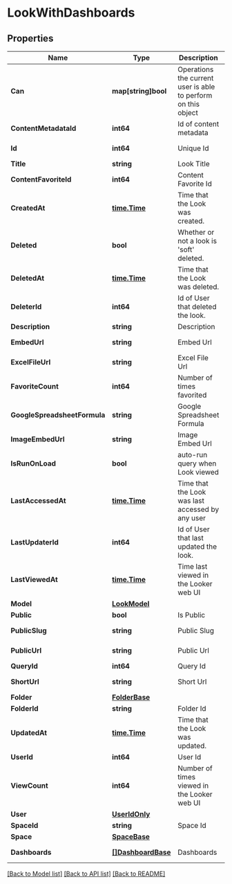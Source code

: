 # LookWithDashboards

## Properties

Name | Type | Description | Notes
------------ | ------------- | ------------- | -------------
**Can** | **map[string]bool** | Operations the current user is able to perform on this object | [optional] [readonly] 
**ContentMetadataId** | **int64** | Id of content metadata | [optional] [readonly] 
**Id** | **int64** | Unique Id | [optional] [readonly] 
**Title** | **string** | Look Title | [optional] 
**ContentFavoriteId** | **int64** | Content Favorite Id | [optional] [readonly] 
**CreatedAt** | [**time.Time**](time.Time.md) | Time that the Look was created. | [optional] [readonly] 
**Deleted** | **bool** | Whether or not a look is &#39;soft&#39; deleted. | [optional] 
**DeletedAt** | [**time.Time**](time.Time.md) | Time that the Look was deleted. | [optional] [readonly] 
**DeleterId** | **int64** | Id of User that deleted the look. | [optional] [readonly] 
**Description** | **string** | Description | [optional] 
**EmbedUrl** | **string** | Embed Url | [optional] [readonly] 
**ExcelFileUrl** | **string** | Excel File Url | [optional] [readonly] 
**FavoriteCount** | **int64** | Number of times favorited | [optional] [readonly] 
**GoogleSpreadsheetFormula** | **string** | Google Spreadsheet Formula | [optional] [readonly] 
**ImageEmbedUrl** | **string** | Image Embed Url | [optional] [readonly] 
**IsRunOnLoad** | **bool** | auto-run query when Look viewed | [optional] 
**LastAccessedAt** | [**time.Time**](time.Time.md) | Time that the Look was last accessed by any user | [optional] [readonly] 
**LastUpdaterId** | **int64** | Id of User that last updated the look. | [optional] [readonly] 
**LastViewedAt** | [**time.Time**](time.Time.md) | Time last viewed in the Looker web UI | [optional] [readonly] 
**Model** | [**LookModel**](LookModel.md) |  | [optional] 
**Public** | **bool** | Is Public | [optional] 
**PublicSlug** | **string** | Public Slug | [optional] [readonly] 
**PublicUrl** | **string** | Public Url | [optional] [readonly] 
**QueryId** | **int64** | Query Id | [optional] 
**ShortUrl** | **string** | Short Url | [optional] [readonly] 
**Folder** | [**FolderBase**](FolderBase.md) |  | [optional] 
**FolderId** | **string** | Folder Id | [optional] 
**UpdatedAt** | [**time.Time**](time.Time.md) | Time that the Look was updated. | [optional] [readonly] 
**UserId** | **int64** | User Id | [optional] 
**ViewCount** | **int64** | Number of times viewed in the Looker web UI | [optional] [readonly] 
**User** | [**UserIdOnly**](UserIdOnly.md) |  | [optional] 
**SpaceId** | **string** | Space Id | [optional] 
**Space** | [**SpaceBase**](SpaceBase.md) |  | [optional] 
**Dashboards** | [**[]DashboardBase**](DashboardBase.md) | Dashboards | [optional] [readonly] 

[[Back to Model list]](../README.md#documentation-for-models) [[Back to API list]](../README.md#documentation-for-api-endpoints) [[Back to README]](../README.md)


